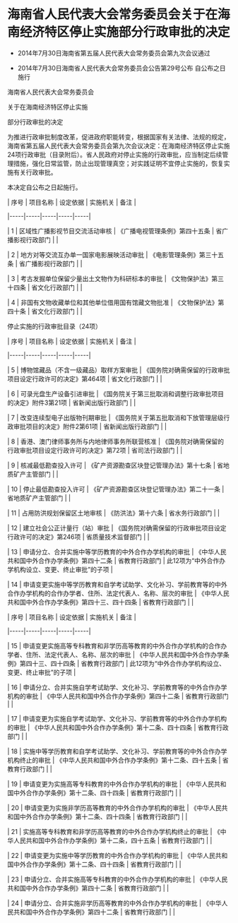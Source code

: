 # 海南省人民代表大会常务委员会关于在海南经济特区停止实施部分行政审批的决定

- 2014年7月30日海南省第五届人民代表大会常务委员会第九次会议通过

- 2014年7月30日海南省人民代表大会常务委员会公告第29号公布 自公布之日施行

<!-- INFO END -->

海南省人民代表大会常务委员会

关于在海南经济特区停止实施

部分行政审批的决定

为推进行政审批制度改革，促进政府职能转变，根据国家有关法律、法规的规定，海南省第五届人民代表大会常务委员会第九次会议决定：在海南经济特区停止实施24项行政审批（目录附后）。省人民政府对停止实施的行政审批，应当制定后续管理措施，强化日常监管，防止出现管理真空；对实践证明不宜停止实施的，恢复实施有关行政审批。

本决定自公布之日起施行。

<!-- TABLE -->

| 序号 | 项目名称 | 设定依据 | 实施机关 | 备注 |

|-----|-----|-----|-----|-----|

| 1 | 区域性广播影视节目交流活动审核 | 《广播电视管理条例》第四十五条 | 省广播影视行政部门 | |

| 2 | 地方对等交流互办单一国家电影展映活动审批 | 《电影管理条例》第三十五条 | 省广播影视行政部门 | |

| 3 | 考古发掘单位保留少量出土文物作为科研标本的审批 | 《文物保护法》第三十四条 | 省文化行政部门 | |

| 4 | 非国有文物收藏单位和其他单位借用国有馆藏文物批准 | 《文物保护法》第四十条 | 省文化行政部门 | |

<!-- TABLE END -->

停止实施的行政审批目录（24项）

<!-- TABLE -->

| 序号 | 项目名称 | 设定依据 | 实施机关 | 备注 |

|-----|-----|-----|-----|-----|

| 5 | 博物馆藏品（不含一级藏品）取样方案审批 | 《国务院对确需保留的行政审批项目设定行政许可的决定》第464项 | 省文化行政部门 | |

| 6 | 可录光盘生产设备引进审批 | 《国务院关于第三批取消和调整行政审批项目的决定》附件3第21项 | 省新闻出版行政部门 | |

| 7 | 改变连续型电子出版物刊期审批 | 《国务院关于第五批取消和下放管理层级行政审批项目的决定》附件2第61项 | 省新闻出版行政部门 | |

| 8 | 香港、澳门律师事务所与内地律师事务所联营核准 | 《国务院对确需保留的行政审批项目设定行政许可的决定》第72项 | 省司法行政部门 | |

| 9 | 核减最低勘查投入许可 | 《矿产资源勘查区块登记管理办法》第十七条 | 省地质矿产主管部门 | |

| 10 | 停止最低勘查投入许可 | 《矿产资源勘查区块登记管理办法》第二十一条 | 省地质矿产主管部门 | |

| 11 | 占用防洪规划保留区土地审核 | 《防洪法》第十六条 | 省水务行政部门 | |

| 12 | 建立社会公正计量行（站）审批 | 《国务院对确需保留的行政审批项目设定行政许可的决定》第246项 | 省质量技术监督部门 | |

| 13 | 申请分立、合并实施中等学历教育的中外合作办学机构的审批 | 《中华人民共和国中外合作办学条例》第四十二条 | 省教育行政部门 | 此12项为“中外合作办学机构设立、变更、终止审批”的子项 |

| 14 | 申请变更实施中等学历教育和自学考试助学、文化补习、学前教育等的中外合作办学机构的合作办学者、住所、法定代表人、名称、层次的审批 | 《中华人民共和国中外合作办学条例》第四十三、四十四条 | 省教育行政部门 | |

<!-- TABLE END -->

<!-- TABLE -->

| 序号 | 项目名称 | 设定依据 | 实施机关 | 备注 |

|-----|-----|-----|-----|-----|

| 15 | 申请变更实施高等专科教育和非学历高等教育的中外合作办学机构的合作办学者、住所、法定代表人、名称、层次的审批 | 《中华人民共和国中外合作办学条例》第四十三、四十四条 | 省教育行政部门 | 此12项为“中外合作办学机构设立、变更、终止审批”的子项 |

| 16 | 申请分立、合并实施自学考试助学、文化补习、学前教育等的中外合作办学机构的审批 | 《中华人民共和国中外合作办学条例》第四十二条 | 省教育行政部门 | |

| 17 | 申请变更为实施自学考试助学、文化补习、学前教育等的中外合作办学机构的审批 | 《中华人民共和国中外合作办学条例》第十二条、四十四条 | 省教育行政部门 | |

| 18 | 实施中等学历教育和自学考试助学、文化补习、学前教育等的中外合作办学机构终止的审批 | 《中华人民共和国中外合作办学条例》第十二条、四十五条 | 省教育行政部门 | |

| 19 | 申请变更为实施高等专科教育的中外合作办学机构的审批 | 《中华人民共和国中外合作办学条例》第十二条、四十四条 | 省教育行政部门 | |

| 20 | 申请变更为实施非学历高等教育的中外合作办学机构的审批 | 《中华人民共和国中外合作办学条例》第十二条、四十四条 | 省教育行政部门 | |

| 21 | 实施高等专科教育和非学历高等教育的中外合作办学机构终止的审批 | 《中华人民共和国中外合作办学条例》第十二条，四十五条 | 省教育行政部门 | |

| 22 | 申请变更为实施中等学历教育的中外合作办学机构的审批 | 《中华人民共和国中外合作办学条例》第十二条、四十四条 | 省教育行政部门 | |

| 23 | 申请分立、合并实施高等专科教育的中外合作办学机构的审批 | 《中华人民共和国中外合作办学条例》第四十二条 | 省教育行政部门 | |

| 24 | 申请分立、合并实施非学历高等教育的中外合作办学机构的审批 | 《中华人民共和国中外合作办学条例》第四十二条 | 省教育行政部门 | |

<!-- TABLE END -->
